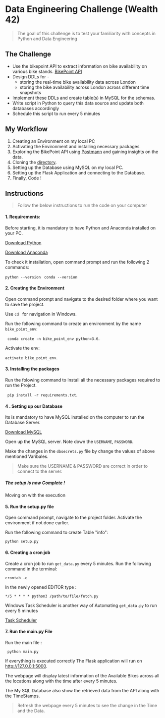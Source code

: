 # Data Engineering Challenge (Wealth 42)
> The goal of this challenge is to test your familiarity with concepts in Python and Data Engineering

## The Challenge 
- Use the bikepoint API to extract information on bike availability on various bike stands. [BikePoint API](https://api-portal.tfl.gov.uk/docs)
- Design DDLs for -
    - storing the real-time bike availability data across London
    - storing the bike availability across London across different time snapshots
- Implement these DDLs and create table(s) in MySQL for the schemas.
- Write script in Python to query this data source and update both databases accordingly
- Schedule this script to run every 5 minutes


## My Workflow
1. Creating an Environment on my local PC
2. Activating the Environment and installing necessary packages 
3. Exploring the BikePoint API using [Postmann](https://www.postman.com/#:~:text=Postman%20is%20a%20collaboration%20platform,can%20create%20better%20APIs%E2%80%94faster.) and gaining insights on the data.
4. Cloning the [directory](https://github.com/wealth42/nick-fury).
5. Setting up the Database using MySQL on my local PC.
6. Setting up the Flask Application and connecting to the Database.
7. Finally, Code !

## Instructions
> Follow the below instructions to run the code on your computer

#### 1. Requirements:

Before starting, it is mandatory to have Python and Anaconda installed on your PC.

[Download Python](https://www.python.org/downloads/) 

[Download Anaconda](https://docs.conda.io/projects/conda/en/latest/user-guide/install/download.html)

To check it installation, open command prompt and run the following 2 commands:

``` python --version ```
``` conda --version```

#### 2. Creating the Environment

Open command prompt and navigate to the desired folder where you want to save the project.

Use ```cd ``` for navigation in Windows.

Run the following command to create an environment by the name ```bike_point_env```:

``` conda create -n bike_point_env python=3.6```.

Activate the env:

``` activate bike_point_env	```.

#### 3. Installing the packages

Run the folowing command to Install all the necessary packages required to run the Project.

``` pip install -r requirements.txt```.

#### 4 . Setting up our Database

Its is mandatory to have MySQL installed on the computer to run the Database Server.

[Download MySQL](https://dev.mysql.com/downloads/installer/)

Open up the MySQL server. Note down the `USERNAME`, `PASSWORD`.

Make the changes in the ```dbsecrets.py``` file by change the values of above mentioned Varibales.

> Make sure the USERNAME & PASSWORD are correct in order to connect to the server.

##### _The setup is now Complete_ ! 

Moving on with the execution

#### 5. Run the setup.py file

Open command prompt, navigate to the project folder. Activate the environment if not done earlier.

Run the following command to create Table "info":

```python setup.py```


#### 6. Creating a cron job

Create a cron job to run ```get_data.py``` every 5 minutes. Run the following command in the terminal:

``` crontab -e ```

In the newly opened EDITOR type :

```*/5 * * * * python3 /path/to/file/fetch.py```

Windows Task Scheduler is another way of Automating ```get_data.py``` to run every 5 minutes
 
[Task Scheduler](https://towardsdatascience.com/automate-your-python-scripts-with-task-scheduler-661d0a40b279)

#### 7. Run the main.py File

Run the main file :

``` python main.py```

If everything is executed correctly The Flask application will run on http://127.0.0.1:5000.

The webpage will display latest information of the Available Bikes across all the locations along with the time after every 5 minutes.

The My SQL Database also show the retrieved data from the API along with the TimeStamps.
 > Refresh the webpage every 5 minutes to see the change in the Time and the Data.




